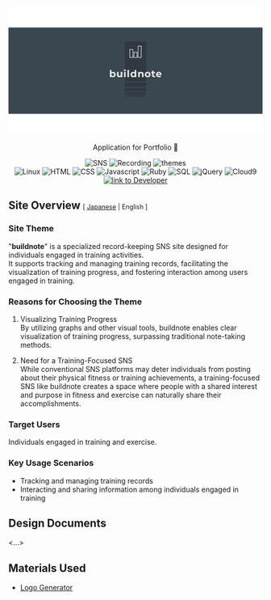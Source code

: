 <br>
<p align="center">
<img src="app/assets/images/buildnote/linkedin_banner_image_2.png" alt="buildnote">
</p>

<p align="center">
Application for Portfolio 💪
</p>

<p align="center">
<img src="https://img.shields.io/badge/SNS-ffd700" alt="SNS">
<img src="https://img.shields.io/badge/Recording-ffd700" alt="Recording">
<img src="https://img.shields.io/badge/themes-ffd700" alt="themes">
<br>
<img src="https://img.shields.io/badge/-Linux-6C6694.svg?logo=linux&style=flat" alt="Linux">
<img src="https://img.shields.io/badge/-HTML-333.svg?logo=html5&style=flat" alt="HTML">
<img src="https://img.shields.io/badge/-CSS-1572B6.svg?logo=css3&style=flat" alt="CSS">
<img src="https://img.shields.io/badge/Javascript-276DC3.svg?logo=javascript&style=flat" alt="Javascript">
<img src="https://img.shields.io/badge/-Ruby%203.1.2p20-CC342D.svg?logo=Ruby&style=flat" alt="Ruby">
<img src="https://img.shields.io/badge/SQL-4479A1" alt="SQL">
<img src="https://img.shields.io/badge/-jQuery-0769AD.svg?logo=jquery&style=flat" alt="jQuery">
<img src="https://img.shields.io/badge/Cloud9-blue" alt="Cloud9">
<br>
<a href="https://github.com/yusukeee811">
<img src="https://img.shields.io/badge/Created%20by-yusukeee811-blue?logo=github" alt="link to Developer">
</a>
</p>

## Site Overview <span style="font-weight: normal; font-size: 60%;">[ [Japanese](README.md) | English ]</span>
### Site Theme
"<b>buildnote</b>" is a specialized record-keeping SNS site designed for individuals engaged in training activities. <br>
It supports tracking and managing training records, facilitating the visualization of training progress, and fostering interaction among users engaged in training.

### Reasons for Choosing the Theme
1. Visualizing Training Progress <br>
   By utilizing graphs and other visual tools, buildnote enables clear visualization of training progress, surpassing traditional note-taking methods. <br>

2. Need for a Training-Focused SNS<br>
   While conventional SNS platforms may deter individuals from posting about their physical fitness or training achievements, a training-focused SNS like buildnote creates a space where people with a shared interest and purpose in fitness and exercise can naturally share their accomplishments.

### Target Users
Individuals engaged in training and exercise.

### Key Usage Scenarios
- Tracking and managing training records <br>
- Interacting and sharing information among individuals engaged in training

## Design Documents
<...>

## Materials Used
- [Logo Generator](https://www.shopify.com/jp/tools/logo-maker)